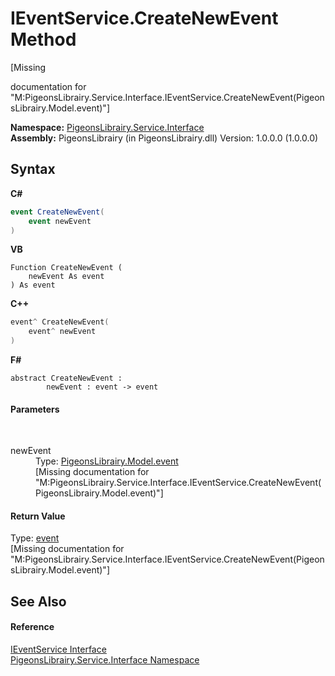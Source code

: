 # IEventService.CreateNewEvent Method 
 

\[Missing <summary> documentation for "M:PigeonsLibrairy.Service.Interface.IEventService.CreateNewEvent(PigeonsLibrairy.Model.event)"\]

**Namespace:**&nbsp;<a href="b0fc0eda-b7b1-0d3d-2267-0fd4766ff20d">PigeonsLibrairy.Service.Interface</a><br />**Assembly:**&nbsp;PigeonsLibrairy (in PigeonsLibrairy.dll) Version: 1.0.0.0 (1.0.0.0)

## Syntax

**C#**<br />
``` C#
event CreateNewEvent(
	event newEvent
)
```

**VB**<br />
``` VB
Function CreateNewEvent ( 
	newEvent As event
) As event
```

**C++**<br />
``` C++
event^ CreateNewEvent(
	event^ newEvent
)
```

**F#**<br />
``` F#
abstract CreateNewEvent : 
        newEvent : event -> event 

```


#### Parameters
&nbsp;<dl><dt>newEvent</dt><dd>Type: <a href="62ad5042-cbd2-c4c9-25f7-10ea54ad8366">PigeonsLibrairy.Model.event</a><br />\[Missing <param name="newEvent"/> documentation for "M:PigeonsLibrairy.Service.Interface.IEventService.CreateNewEvent(PigeonsLibrairy.Model.event)"\]</dd></dl>

#### Return Value
Type: <a href="62ad5042-cbd2-c4c9-25f7-10ea54ad8366">event</a><br />\[Missing <returns> documentation for "M:PigeonsLibrairy.Service.Interface.IEventService.CreateNewEvent(PigeonsLibrairy.Model.event)"\]

## See Also


#### Reference
<a href="caeb443f-447d-25f9-371e-5946d0ad7483">IEventService Interface</a><br /><a href="b0fc0eda-b7b1-0d3d-2267-0fd4766ff20d">PigeonsLibrairy.Service.Interface Namespace</a><br />
